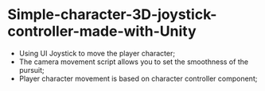 # Simple-character-3D-joystick-controller-made-with-Unity

- Using UI Joystick to move the player character;
- The camera movement script allows you to set the smoothness of the pursuit;
- Player character movement is  based on character controller component;
